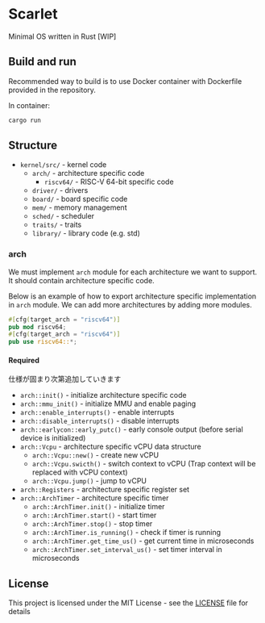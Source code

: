 # Scarlet
Minimal OS written in Rust [WIP]

## Build and run

Recommended way to build is to use Docker container with Dockerfile provided in the repository.

In container:

```bash
cargo run
```

## Structure

- `kernel/src/` - kernel code
    - `arch/` - architecture specific code
        - `riscv64/` - RISC-V 64-bit specific code
    - `driver/` - drivers
    - `board/` - board specific code
    - `mem/` - memory management
    - `sched/` - scheduler
    - `traits/` - traits
    - `library/` - library code (e.g. std)

### arch

We must implement `arch` module for each architecture we want to support. It should contain architecture specific code.

Below is an example of how to export architecture specific implementation in `arch` module.
We can add more architectures by adding more modules.

```rust
#[cfg(target_arch = "riscv64")]
pub mod riscv64;
#[cfg(target_arch = "riscv64")]
pub use riscv64::*;
```

#### Required

仕様が固まり次第追加していきます

- `arch::init()` - initialize architecture specific code
- `arch::mmu_init()` - initialize MMU and enable paging
- `arch::enable_interrupts()` - enable interrupts
- `arch::disable_interrupts()` - disable interrupts
- `arch::earlycon::early_putc()` - early console output (before serial device is initialized)
- `arch::Vcpu` - architecture specific vCPU data structure
    - `arch::Vcpu::new()` - create new vCPU
    - `arch::Vcpu.swicth()` - switch context to vCPU (Trap context will be replaced with vCPU context)
    - `arch::Vcpu.jump()` - jump to vCPU
- `arch::Registers` - architecture specific register set
- `arch::ArchTimer` - architecture specific timer
    - `arch::ArchTimer.init()` - initialize timer
    - `arch::ArchTimer.start()` - start timer
    - `arch::ArchTimer.stop()` - stop timer
    - `arch::ArchTimer.is_running()` - check if timer is running
    - `arch::ArchTimer.get_time_us()` - get current time in microseconds
    - `arch::ArchTimer.set_interval_us()` - set timer interval in microseconds

## License

This project is licensed under the MIT License - see the [LICENSE](LICENSE) file for details
